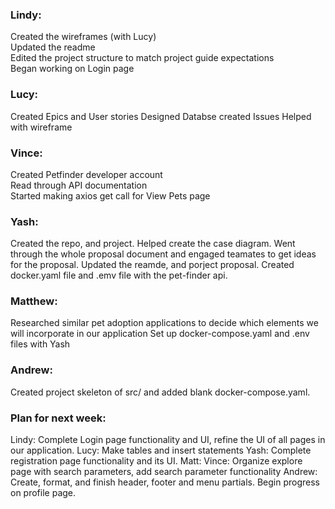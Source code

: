 ### Lindy:  
Created the wireframes (with Lucy)  
Updated the readme  
Edited the project structure to match project guide expectations  
Began working on Login page

### Lucy:
Created Epics and User stories
Designed Databse
created Issues
Helped with wireframe

### Vince:  
Created Petfinder developer account   
Read through API documentation  
Started making axios get call for View Pets page

### Yash:
Created the repo, and project. Helped create the case diagram. Went through the whole proposal document and engaged teamates to get ideas for the proposal.
Updated the reamde, and porject proposal.
Created docker.yaml file and .emv file with the pet-finder api.

### Matthew: 
Researched similar pet adoption applications to decide which elements we will incorporate in our application
Set up docker-compose.yaml and .env files with Yash

### Andrew:
Created project skeleton of src/ and added blank docker-compose.yaml.

### Plan for next week:  
Lindy: Complete Login page functionality and UI, refine the UI of all pages in our application.
Lucy: Make tables and insert statements
Yash: Complete registration page functionality and its UI.
Matt:
Vince:  Organize explore page with search parameters, add search parameter functionality
Andrew: Create, format, and finish header, footer and menu partials. Begin progress on profile page.


